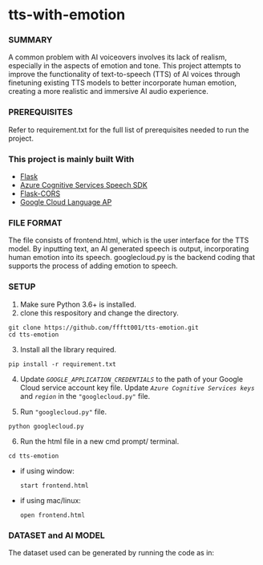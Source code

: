 # tts-with-emotion

### SUMMARY

A common problem with AI voiceovers involves its lack of realism, especially in the aspects of emotion and tone. This project attempts to improve the functionality of text-to-speech (TTS) of AI voices through finetuning existing TTS models to better incorporate human emotion, creating a more realistic and immersive AI audio experience. 


### PREREQUISITES

Refer to requirement.txt for the full list of prerequisites needed to run the project.

### This project is mainly built With

- [Flask](https://github.com/pallets/flask)
- [Azure Cognitive Services Speech SDK](https://github.com/Azure-Samples/cognitive-services-speech-sdk)
- [Flask-CORS](https://github.com/corydolphin/flask-cors)
- [Google Cloud Language AP](https://cloud.google.com/natural-language/docs/basics)


### FILE FORMAT

The file consists of frontend.html, which is the user interface for the TTS model. By inputting text, an AI generated speech is output, incorporating human emotion into its speech. googlecloud.py is the backend coding that supports the process of adding emotion to speech.


### SETUP

1. Make sure Python 3.6+ is installed.
2. clone this respository and change the directory.
```
git clone https://github.com/ffftt001/tts-emotion.git
cd tts-emotion
```
3. Install all the library required.
```
pip install -r requirement.txt
```

4. Update *`GOOGLE_APPLICATION_CREDENTIALS`* to the path of your Google Cloud service account key file.
Update *`Azure Cognitive Services keys`* and *`region`* in the `"googlecloud.py"` file.


5. Run `"googlecloud.py"` file.
```
python googlecloud.py
```
6. Run the html file in a new cmd prompt/ terminal.
```
cd tts-emotion
```
  - if using window:
    ```
    start frontend.html
    ```
  - if using mac/linux:
    ```
    open frontend.html
    ```


### DATASET and AI MODEL

The dataset used can be generated by running the code as in:

